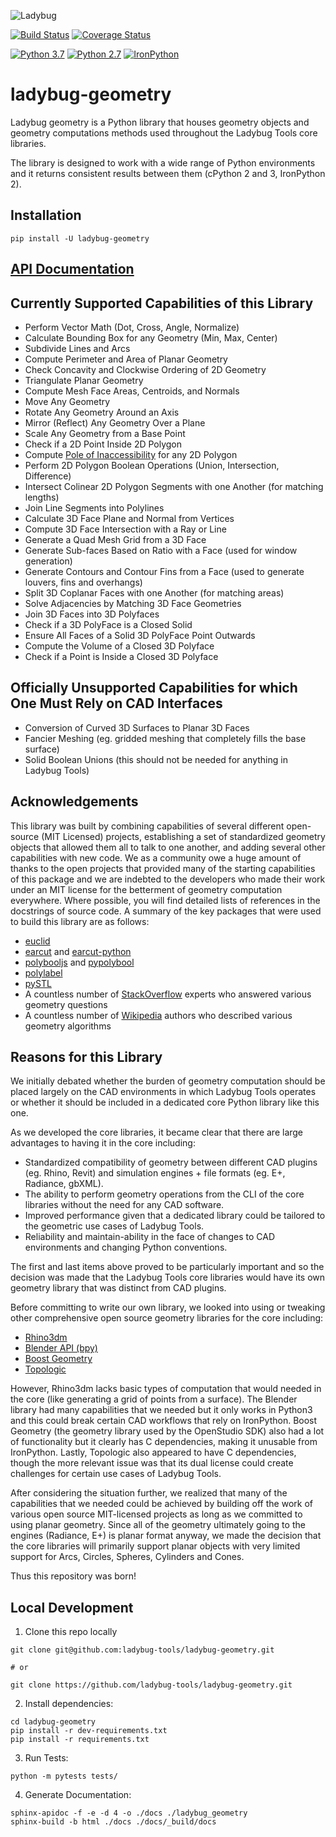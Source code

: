
![Ladybug](http://www.ladybug.tools/assets/img/ladybug.png)

[![Build Status](https://github.com/ladybug-tools/ladybug-geometry/workflows/CI/badge.svg)](https://github.com/ladybug-tools/ladybug-geometry/actions)
[![Coverage Status](https://coveralls.io/repos/github/ladybug-tools/ladybug-geometry/badge.svg?branch=master)](https://coveralls.io/github/ladybug-tools/ladybug-geometry?branch=master)

[![Python 3.7](https://img.shields.io/badge/python-3.7-blue.svg)](https://www.python.org/downloads/release/python-370/) [![Python 2.7](https://img.shields.io/badge/python-2.7-green.svg)](https://www.python.org/downloads/release/python-270/) [![IronPython](https://img.shields.io/badge/ironpython-2.7-red.svg)](https://github.com/IronLanguages/ironpython2/releases/tag/ipy-2.7.8/)

# ladybug-geometry

Ladybug geometry is a Python library that houses geometry objects and geometry
computations methods used throughout the Ladybug Tools core libraries.

The library is designed to work with a wide range of Python environments and
it returns consistent results between them (cPython 2 and 3, IronPython 2).

## Installation

`pip install -U ladybug-geometry`

## [API Documentation](https://www.ladybug.tools/ladybug-geometry/docs/)

## Currently Supported Capabilities of this Library

- Perform Vector Math (Dot, Cross, Angle, Normalize)
- Calculate Bounding Box for any Geometry (Min, Max, Center)
- Subdivide Lines and Arcs
- Compute Perimeter and Area of Planar Geometry
- Check Concavity and Clockwise Ordering of 2D Geometry
- Triangulate Planar Geometry
- Compute Mesh Face Areas, Centroids, and Normals
- Move Any Geometry
- Rotate Any Geometry Around an Axis
- Mirror (Reflect) Any Geometry Over a Plane
- Scale Any Geometry from a Base Point
- Check if a 2D Point Inside 2D Polygon
- Compute [Pole of Inaccessibility](https://en.wikipedia.org/wiki/Pole_of_inaccessibility) for any 2D Polygon
- Perform 2D Polygon Boolean Operations (Union, Intersection, Difference)
- Intersect Colinear 2D Polygon Segments with one Another (for matching lengths)
- Join Line Segments into Polylines
- Calculate 3D Face Plane and Normal from Vertices
- Compute 3D Face Intersection with a Ray or Line
- Generate a Quad Mesh Grid from a 3D Face
- Generate Sub-faces Based on Ratio with a Face (used for window generation)
- Generate Contours and Contour Fins from a Face (used to generate louvers, fins and overhangs)
- Split 3D Coplanar Faces with one Another (for matching areas)
- Solve Adjacencies by Matching 3D Face Geometries
- Join 3D Faces into 3D Polyfaces
- Check if a 3D PolyFace is a Closed Solid
- Ensure All Faces of a Solid 3D PolyFace Point Outwards
- Compute the Volume of a Closed 3D Polyface
- Check if a Point is Inside a Closed 3D Polyface

## Officially Unsupported Capabilities for which One Must Rely on CAD Interfaces

- Conversion of Curved 3D Surfaces to Planar 3D Faces
- Fancier Meshing (eg. gridded meshing that completely fills the base surface)
- Solid Boolean Unions (this should not be needed for anything in Ladybug Tools)

## Acknowledgements

This library was built by combining capabilities of several different open-source
(MIT Licensed) projects, establishing a set of standardized geometry objects that
allowed them all to talk to one another, and adding several other capabilities
with new code. We as a community owe a huge amount of thanks to the open projects
that provided many of the starting capabilities of this package and we are indebted
to the developers who made their work under an MIT license for the betterment of
geometry computation everywhere. Where possible, you will find detailed lists of
references in the docstrings of source code. A summary of the key packages that
were used to build this library are as follows:

- [euclid](https://pypi.org/project/euclid/)
- [earcut](https://github.com/mapbox/earcut) and [earcut-python](https://github.com/joshuaskelly/earcut-python)
- [polybooljs](https://github.com/velipso/polybooljs) and [pypolybool](https://github.com/KaivnD/pypolybool)
- [polylabel](https://github.com/Twista/python-polylabel)
- [pySTL](https://github.com/proverbialsunrise/pySTL)
- A countless number of [StackOverflow](https://stackoverflow.com/) experts who answered various geometry questions
- A countless number of [Wikipedia](https://www.wikipedia.org/) authors who described various geometry algorithms

## Reasons for this Library

We initially debated whether the burden of geometry computation should be placed largely
on the CAD environments in which Ladybug Tools operates or whether it should be included
in a dedicated core Python library like this one.

As we developed the core libraries, it became clear that there are large advantages
to having it in the core including:

- Standardized compatibility of geometry between different CAD plugins (eg. Rhino, Revit) and simulation engines + file formats (eg. E+, Radiance, gbXML).
- The ability to perform geometry operations from the CLI of the core libraries without the need for any CAD software.
- Improved performance given that a dedicated library could be tailored to the geometric use cases of Ladybug Tools.
- Reliability and maintain-ability in the face of changes to CAD environments and changing Python conventions.

The first and last items above proved to be particularly important and so the
decision was made that the Ladybug Tools core libraries would have its own
geometry library that was distinct from CAD plugins.

Before committing to write our own library, we looked into using or tweaking other
comprehensive open source geometry libraries for the core including:

- [Rhino3dm](https://github.com/mcneel/rhino3dm)
- [Blender API (bpy)](https://docs.blender.org/api/current/)
- [Boost Geometry](https://www.boost.org/doc/libs/1_78_0/libs/geometry/doc/html/index.html)
- [Topologic](https://topologic.app/Software/)

However, Rhino3dm lacks basic types of computation that would needed in the core (like generating
a grid of points from a surface). The Blender library had many capabilities that we needed but
it only works in Python3 and this could break certain CAD workflows that rely on IronPython.
Boost Geometry (the geometry library used by the OpenStudio SDK) also had a lot of
functionality but it clearly has C dependencies, making it unusable from IronPython.
Lastly, Topologic also appeared to have C dependencies, though the more relevant issue was
that its dual license could create challenges for certain use cases of Ladybug Tools.

After considering the situation further, we realized that many of the capabilities that
we needed could be achieved by building off the work of various open source MIT-licensed
projects as long as we committed to using planar geometry. Since all of the geometry
ultimately going to the engines (Radiance, E+) is planar format anyway, we made
the decision that the core libraries will primarily support planar objects with
very limited support for Arcs, Circles, Spheres, Cylinders and Cones.

Thus this repository was born!

## Local Development

1. Clone this repo locally
```console
git clone git@github.com:ladybug-tools/ladybug-geometry.git

# or

git clone https://github.com/ladybug-tools/ladybug-geometry.git
```

2. Install dependencies:
```console
cd ladybug-geometry
pip install -r dev-requirements.txt
pip install -r requirements.txt
```

3. Run Tests:
```console
python -m pytests tests/
```

4. Generate Documentation:
```console
sphinx-apidoc -f -e -d 4 -o ./docs ./ladybug_geometry
sphinx-build -b html ./docs ./docs/_build/docs
```
